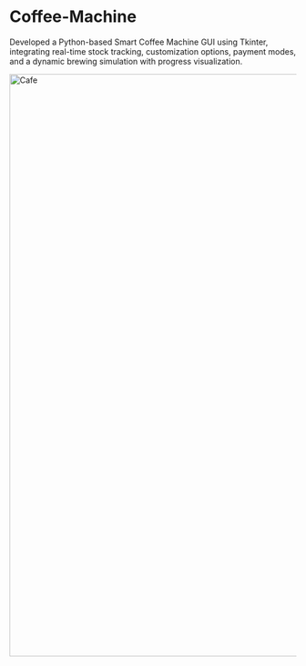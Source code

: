 # Coffee-Machine
Developed a Python-based Smart Coffee Machine GUI using Tkinter, integrating real-time stock tracking, customization options, payment modes, and a dynamic brewing simulation with progress visualization.



<img width="1024" height="1024" alt="Cafe" src="https://github.com/user-attachments/assets/1a936e18-2eb1-46f0-8115-4db3b3f3f233" />
